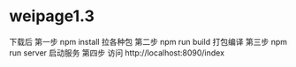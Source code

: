 # weipage1.3
下载后
第一步 npm install 拉各种包
第二步 npm run build 打包编译
第三步 npm run server 启动服务
第四步 访问 http://localhost:8090/index
